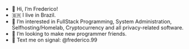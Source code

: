 -  👋 Hi, I’m Frederico!
-  🇧🇷 I live in Brazil.
-  👀 I’m interested in FullStack Programming, System Administration, Selfhosting/Homelab, Cryptocurrency and all privacy-related software.
-  🌴 I’m looking to make new programmer friends.
-  💬 Text me on signal: @frederico.99
